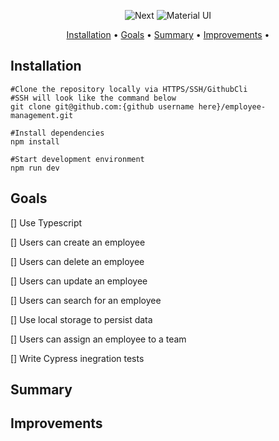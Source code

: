 <div align="center">

![Next](https://img.shields.io/badge/-Next.js-000?&logo=next.js&style=for-the-badge)
![Material UI](https://img.shields.io/badge/Material--UI-0081CB?style=for-the-badge&logo=material-ui&logoColor=white)

</div>

<p align="center">
  <a href="#installation">Installation</a> •
  <a href="#goals">Goals</a> •
  <a href="#summary">Summary</a> •
  <a href="#improvements">Improvements</a> •
</p>

## Installation

```shell
#Clone the repository locally via HTTPS/SSH/GithubCli
#SSH will look like the command below
git clone git@github.com:{github username here}/employee-management.git
```

```shell
#Install dependencies
npm install
```

```shell
#Start development environment
npm run dev
```

## Goals

[] Use Typescript

[] Users can create an employee

[] Users can delete an employee

[] Users can update an employee

[] Users can search for an employee

[] Use local storage to persist data

[] Users can assign an employee to a team

[] Write Cypress inegration tests

## Summary

## Improvements